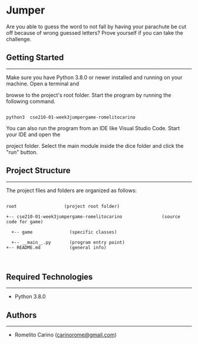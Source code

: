 # Jumper

Are you able to guess the word to not fall by having your parachute be cut off because of wrong guessed letters? Prove yourself if you can take the challenge.



## Getting Started

---

Make sure you have Python 3.8.0 or newer installed and running on your machine. Open a terminal and 

browse to the project's root folder. Start the program by running the following command.

```

python3  cse210-01-week3jumpergame-romelitocarino

```

You can also run the program from an IDE like Visual Studio Code. Start your IDE and open the 

project folder. Select the main module inside the dice folder and click the "run" button.



## Project Structure

---

The project files and folders are organized as follows:

```

root                  (project root folder)

+-- cse210-01-week3jumpergame-romelitocarino               (source code for game)

  +-- game              (specific classes)

  +-- __main__.py       (program entry point)
+-- README.md           (general info)

```

​

## Required Technologies

---

* Python 3.8.0


## Authors

---

* Romelito Carino (carinorome@gmail.com)
